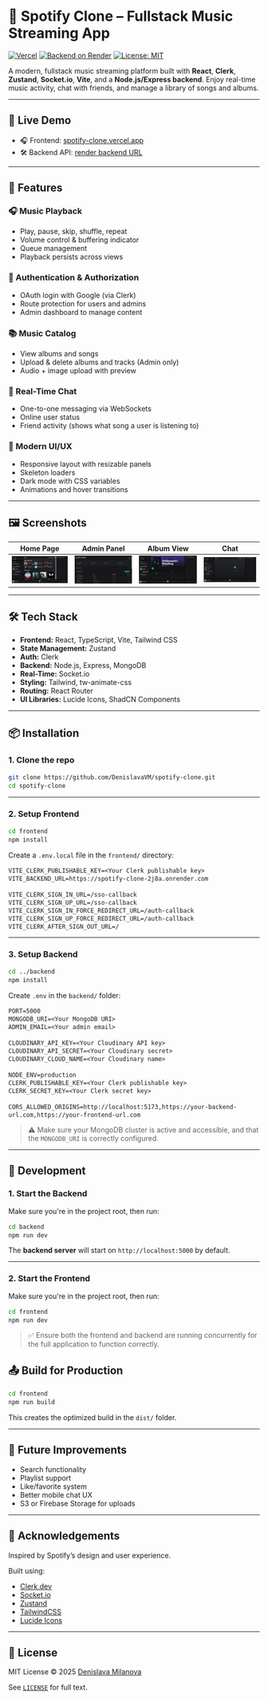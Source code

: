 # 🎵 Spotify Clone – Fullstack Music Streaming App

[![Vercel](https://img.shields.io/badge/Deploy-Vercel-black?logo=vercel&style=flat-square)](https://spotify-clone-black-theta.vercel.app)
[![Backend on Render](https://img.shields.io/badge/Backend-Render-blue?style=flat-square)](https://spotify-clone-2j8a.onrender.com)
[![License: MIT](https://img.shields.io/badge/License-MIT-green?style=flat-square)](#-license)

A modern, fullstack music streaming platform built with **React**, **Clerk**, **Zustand**, **Socket.io**, **Vite**, and a **Node.js/Express backend**. Enjoy real-time music activity, chat with friends, and manage a library of songs and albums.

---

## 🔗 Live Demo

- 🎧 Frontend: [spotify-clone.vercel.app](https://spotify-clone-black-theta.vercel.app)
- 🛠 Backend API: [render backend URL](https://spotify-clone-2j8a.onrender.com)

---

## 🚀 Features

### 🎧 Music Playback
- Play, pause, skip, shuffle, repeat
- Volume control & buffering indicator
- Queue management
- Playback persists across views

### 👥 Authentication & Authorization
- OAuth login with Google (via Clerk)
- Route protection for users and admins
- Admin dashboard to manage content

### 📚 Music Catalog
- View albums and songs
- Upload & delete albums and tracks (Admin only)
- Audio + image upload with preview

### 💬 Real-Time Chat
- One-to-one messaging via WebSockets
- Online user status
- Friend activity (shows what song a user is listening to)

### 💅 Modern UI/UX
- Responsive layout with resizable panels
- Skeleton loaders
- Dark mode with CSS variables
- Animations and hover transitions

---

## 🖼 Screenshots

| Home Page | Admin Panel | Album View | Chat |
|----------|-------------|------------|------|
| ![Home](frontend/public/screenshots/home.png) | ![Admin](frontend/public/screenshots/admin.png) | ![Album](frontend/public/screenshots/album.png) | ![Chat](frontend/public/screenshots/chat.png) |

---

## 🛠 Tech Stack

- **Frontend:** React, TypeScript, Vite, Tailwind CSS
- **State Management:** Zustand
- **Auth:** Clerk
- **Backend:** Node.js, Express, MongoDB
- **Real-Time:** Socket.io
- **Styling:** Tailwind, tw-animate-css
- **Routing:** React Router
- **UI Libraries:** Lucide Icons, ShadCN Components

---

## 📦 Installation

### 1. Clone the repo

```bash
git clone https://github.com/DenislavaVM/spotify-clone.git
cd spotify-clone
```

---

### 2. Setup Frontend

```bash
cd frontend
npm install
```

Create a `.env.local` file in the `frontend/` directory:

```env
VITE_CLERK_PUBLISHABLE_KEY=<Your Clerk publishable key>
VITE_BACKEND_URL=https://spotify-clone-2j8a.onrender.com

VITE_CLERK_SIGN_IN_URL=/sso-callback
VITE_CLERK_SIGN_UP_URL=/sso-callback
VITE_CLERK_SIGN_IN_FORCE_REDIRECT_URL=/auth-callback
VITE_CLERK_SIGN_UP_FORCE_REDIRECT_URL=/auth-callback
VITE_CLERK_AFTER_SIGN_OUT_URL=/
```

---

### 3. Setup Backend

```bash
cd ../backend
npm install
```

Create `.env` in the `backend/` folder:

```env
PORT=5000
MONGODB_URI=<Your MongoDB URI>
ADMIN_EMAIL=<Your admin email>

CLOUDINARY_API_KEY=<Your Cloudinary API key>
CLOUDINARY_API_SECRET=<Your Cloudinary secret>
CLOUDINARY_CLOUD_NAME=<Your Cloudinary name>

NODE_ENV=production
CLERK_PUBLISHABLE_KEY=<Your Clerk publishable key>
CLERK_SECRET_KEY=<Your Clerk secret key>

CORS_ALLOWED_ORIGINS=http://localhost:5173,https://your-backend-url.com,https://your-frontend-url.com
```

> ⚠️ Make sure your MongoDB cluster is active and accessible, and that the `MONGODB_URI` is correctly configured.
---

## 🧪 Development

### 1. Start the Backend

Make sure you're in the project root, then run:

```bash
cd backend
npm run dev
```

The **backend server** will start on `http://localhost:5000` by default.

---

### 2. Start the Frontend

Make sure you're in the project root, then run:

```bash
cd frontend
npm run dev
```

> ✅ Ensure both the frontend and backend are running concurrently for the full application to function correctly.

## 📤 Build for Production

```bash
cd frontend
npm run build
```

This creates the optimized build in the `dist/` folder.

---

## 🧠 Future Improvements

- Search functionality
- Playlist support
- Like/favorite system
- Better mobile chat UX
- S3 or Firebase Storage for uploads

---

## 🙌 Acknowledgements

Inspired by Spotify’s design and user experience.

Built using:

- [Clerk.dev](https://clerk.dev/)
- [Socket.io](https://socket.io/)
- [Zustand](https://zustand.dev/)
- [TailwindCSS](https://tailwindcss.com/)
- [Lucide Icons](https://lucide.dev/)

---

## 📄 License

MIT License © 2025 [Denislava Milanova](https://github.com/DenislavaVM)

See [`LICENSE`](./LICENSE) for full text.